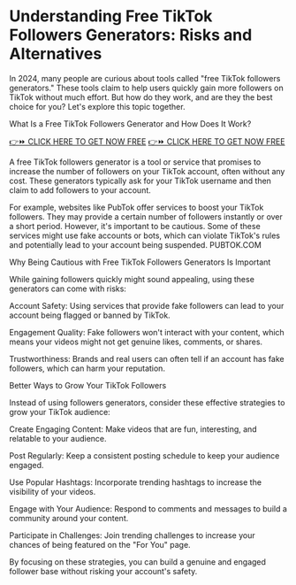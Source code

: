 # Understanding Free TikTok Followers Generators: Risks and Alternatives
In 2024, many people are curious about tools called "free TikTok followers generators." These tools claim to help users quickly gain more followers on TikTok without much effort. But how do they work, and are they the best choice for you? Let's explore this topic together.

What Is a Free TikTok Followers Generator and How Does It Work?

[👉⏩ CLICK HERE TO GET NOW FREE](https://ecomadboosters.xyz/%20free%20tiktok%20followers%20generator/)
[👉⏩ CLICK HERE TO GET NOW FREE](https://ecomadboosters.xyz/%20free%20tiktok%20followers%20generator/)


A free TikTok followers generator is a tool or service that promises to increase the number of followers on your TikTok account, often without any cost. These generators typically ask for your TikTok username and then claim to add followers to your account.

For example, websites like PubTok offer services to boost your TikTok followers. They may provide a certain number of followers instantly or over a short period. However, it's important to be cautious. Some of these services might use fake accounts or bots, which can violate TikTok's rules and potentially lead to your account being suspended. 
PUBTOK.COM

Why Being Cautious with Free TikTok Followers Generators Is Important

While gaining followers quickly might sound appealing, using these generators can come with risks:

Account Safety: Using services that provide fake followers can lead to your account being flagged or banned by TikTok.

Engagement Quality: Fake followers won't interact with your content, which means your videos might not get genuine likes, comments, or shares.

Trustworthiness: Brands and real users can often tell if an account has fake followers, which can harm your reputation.

Better Ways to Grow Your TikTok Followers

Instead of using followers generators, consider these effective strategies to grow your TikTok audience:

Create Engaging Content: Make videos that are fun, interesting, and relatable to your audience.

Post Regularly: Keep a consistent posting schedule to keep your audience engaged.

Use Popular Hashtags: Incorporate trending hashtags to increase the visibility of your videos.

Engage with Your Audience: Respond to comments and messages to build a community around your content.

Participate in Challenges: Join trending challenges to increase your chances of being featured on the "For You" page.

By focusing on these strategies, you can build a genuine and engaged follower base without risking your account's safety.
